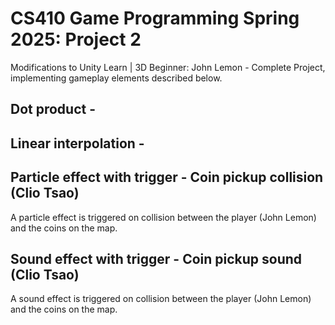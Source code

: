 # CS410 Game Programming Spring 2025: Project 2

Modifications to Unity Learn | 3D Beginner: John Lemon - Complete Project, implementing gameplay elements described below.

## Dot product - 

## Linear interpolation - 

## Particle effect with trigger - Coin pickup collision (Clio Tsao)
  A particle effect is triggered on collision between the player (John Lemon) and the coins on the map.

## Sound effect with trigger - Coin pickup sound (Clio Tsao)
  A sound effect is triggered on collision between the player (John Lemon) and the coins on the map.
